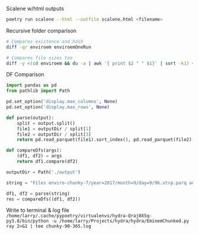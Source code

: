 Scalene w/html outputs

```sh
poetry run scalene --html --outfile scalene.html <filename>
```

Recursive folder comparison
```sh
# Compares existence and hash
diff -qr enviroem enviroemOneRun

# Compares file sizes too
diff -y <(cd enviroem && du -a | awk '{ print $2 " " $1}' | sort -k1) <(cd enviroemOneRun && du -a | awk '{ print $2 " " $1}' | sort -k1)
```

DF Comparison
```py
import pandas as pd
from pathlib import Path

pd.set_option('display.max_columns', None)
pd.set_option('display.max_rows', None)

def parse(output):
    split = output.split()
    file1 = outputDir / split[1]
    file2 = outputDir / split[3]
    return pd.read_parquet(file1).sort_index(), pd.read_parquet(file2).sort_index()

def compareDfs(args):
    (df1, df2) = args
    return df1.compare(df2)

outputDir = Path('./output')

string = "Files enviro-chunky-7/year=2017/month=9/day=9/96.xtrp.parq and enviro-origin-7/year=2017/month=9/day=9/96.xtrp.parq differ"

df1, df2 = parse(string)
res = compareDfs((df1, df2))

```

Write to terminal & log file
`
/home/larry/.cache/pypoetry/virtualenvs/hydra-Qraj0X5q-py3.8/bin/python -u /home/larry/Projects/hydra/hydra/EminemChunked.py ray 2>&1 | tee chunky-90-365.log`